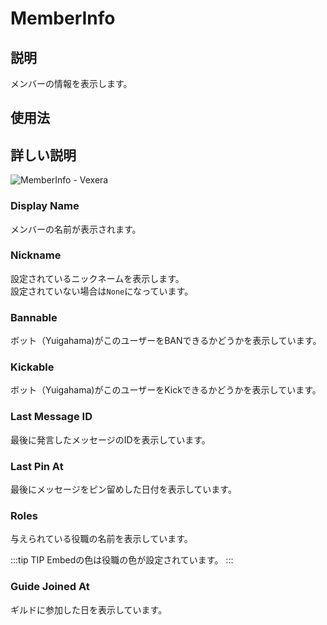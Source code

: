 # MemberInfo

## 説明

メンバーの情報を表示します。

## 使用法

## 詳しい説明

![MemberInfo - Vexera](https://i.imgur.com/9RJoAeg.png)

### Display Name

メンバーの名前が表示されます。

### Nickname

設定されているニックネームを表示します。  
設定されていない場合は`None`になっています。

### Bannable

ボット（Yuigahama)がこのユーザーをBANできるかどうかを表示しています。

### Kickable

ボット（Yuigahama)がこのユーザーをKickできるかどうかを表示しています。

### Last Message ID

最後に発言したメッセージのIDを表示しています。

### Last Pin At

最後にメッセージをピン留めした日付を表示しています。

### Roles

与えられている役職の名前を表示しています。

:::tip TIP
Embedの色は役職の色が設定されています。
:::

### Guide Joined At

ギルドに参加した日を表示しています。